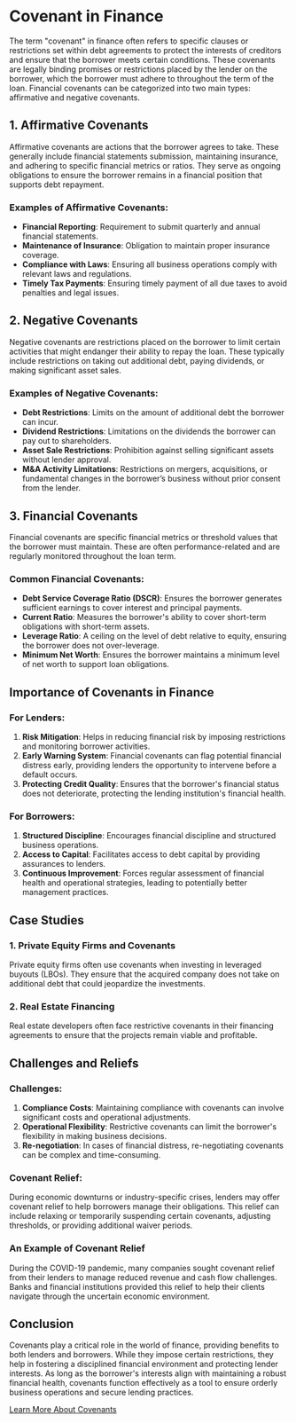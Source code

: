 # Covenant in Finance

The term "covenant" in finance often refers to specific clauses or restrictions set within debt agreements to protect the interests of creditors and ensure that the borrower meets certain conditions. These covenants are legally binding promises or restrictions placed by the lender on the borrower, which the borrower must adhere to throughout the term of the loan. Financial covenants can be categorized into two main types: affirmative and negative covenants.

## 1. Affirmative Covenants

Affirmative covenants are actions that the borrower agrees to take. These generally include financial statements submission, maintaining insurance, and adhering to specific financial metrics or ratios. They serve as ongoing obligations to ensure the borrower remains in a financial position that supports debt repayment.

### Examples of Affirmative Covenants:
- **Financial Reporting**: Requirement to submit quarterly and annual financial statements.
- **Maintenance of Insurance**: Obligation to maintain proper insurance coverage.
- **Compliance with Laws**: Ensuring all business operations comply with relevant laws and regulations.
- **Timely Tax Payments**: Ensuring timely payment of all due taxes to avoid penalties and legal issues.

## 2. Negative Covenants

Negative covenants are restrictions placed on the borrower to limit certain activities that might endanger their ability to repay the loan. These typically include restrictions on taking out additional debt, paying dividends, or making significant asset sales.

### Examples of Negative Covenants:
- **Debt Restrictions**: Limits on the amount of additional debt the borrower can incur.
- **Dividend Restrictions**: Limitations on the dividends the borrower can pay out to shareholders.
- **Asset Sale Restrictions**: Prohibition against selling significant assets without lender approval.
- **M&A Activity Limitations**: Restrictions on mergers, acquisitions, or fundamental changes in the borrower’s business without prior consent from the lender.

## 3. Financial Covenants

Financial covenants are specific financial metrics or threshold values that the borrower must maintain. These are often performance-related and are regularly monitored throughout the loan term.

### Common Financial Covenants:
- **Debt Service Coverage Ratio (DSCR)**: Ensures the borrower generates sufficient earnings to cover interest and principal payments.
- **Current Ratio**: Measures the borrower's ability to cover short-term obligations with short-term assets.
- **Leverage Ratio**: A ceiling on the level of debt relative to equity, ensuring the borrower does not over-leverage.
- **Minimum Net Worth**: Ensures the borrower maintains a minimum level of net worth to support loan obligations.

## Importance of Covenants in Finance

### For Lenders:
1. **Risk Mitigation**: Helps in reducing financial risk by imposing restrictions and monitoring borrower activities.
2. **Early Warning System**: Financial covenants can flag potential financial distress early, providing lenders the opportunity to intervene before a default occurs.
3. **Protecting Credit Quality**: Ensures that the borrower's financial status does not deteriorate, protecting the lending institution's financial health.

### For Borrowers:
1. **Structured Discipline**: Encourages financial discipline and structured business operations.
2. **Access to Capital**: Facilitates access to debt capital by providing assurances to lenders.
3. **Continuous Improvement**: Forces regular assessment of financial health and operational strategies, leading to potentially better management practices.

## Case Studies

### 1. Private Equity Firms and Covenants
Private equity firms often use covenants when investing in leveraged buyouts (LBOs). They ensure that the acquired company does not take on additional debt that could jeopardize the investments.

### 2. Real Estate Financing
Real estate developers often face restrictive covenants in their financing agreements to ensure that the projects remain viable and profitable.

## Challenges and Reliefs

### Challenges:
1. **Compliance Costs**: Maintaining compliance with covenants can involve significant costs and operational adjustments.
2. **Operational Flexibility**: Restrictive covenants can limit the borrower's flexibility in making business decisions.
3. **Re-negotiation**: In cases of financial distress, re-negotiating covenants can be complex and time-consuming.

### Covenant Relief:
During economic downturns or industry-specific crises, lenders may offer covenant relief to help borrowers manage their obligations. This relief can include relaxing or temporarily suspending certain covenants, adjusting thresholds, or providing additional waiver periods.

### An Example of Covenant Relief
During the COVID-19 pandemic, many companies sought covenant relief from their lenders to manage reduced revenue and cash flow challenges. Banks and financial institutions provided this relief to help their clients navigate through the uncertain economic environment.

## Conclusion

Covenants play a critical role in the world of finance, providing benefits to both lenders and borrowers. While they impose certain restrictions, they help in fostering a disciplined financial environment and protecting lender interests. As long as the borrower's interests align with maintaining a robust financial health, covenants function effectively as a tool to ensure orderly business operations and secure lending practices.

[Learn More About Covenants](https://www.investopedia.com/terms/c/covenants.asp)